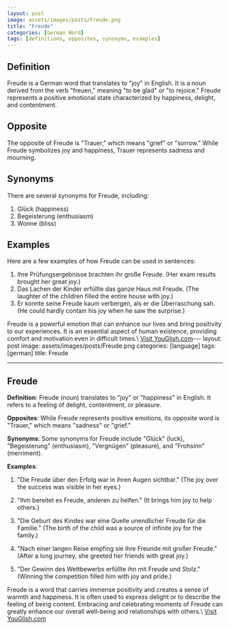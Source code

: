 ```yaml
---
layout: post
image: assets/images/posts/Freude.png
title: "Freude"
categories: [German Word]
tags: [definitions, opposites, synonyms, examples]
---
```


## Definition
Freude is a German word that translates to "joy" in English. It is a noun derived from the verb "freuen," meaning "to be glad" or "to rejoice." Freude represents a positive emotional state characterized by happiness, delight, and contentment.

## Opposite
The opposite of Freude is "Trauer," which means "grief" or "sorrow." While Freude symbolizes joy and happiness, Trauer represents sadness and mourning.

## Synonyms
There are several synonyms for Freude, including:

1. Glück (happiness)
2. Begeisterung (enthusiasm)
3. Wonne (bliss)

## Examples
Here are a few examples of how Freude can be used in sentences:

1. Ihre Prüfungsergebnisse brachten ihr große Freude. (Her exam results brought her great joy.)
2. Das Lachen der Kinder erfüllte das ganze Haus mit Freude. (The laughter of the children filled the entire house with joy.)
3. Er konnte seine Freude kaum verbergen, als er die Überraschung sah. (He could hardly contain his joy when he saw the surprise.)

Freude is a powerful emotion that can enhance our lives and bring positivity to our experiences. It is an essential aspect of human existence, providing comfort and motivation even in difficult times.\ <a id="yg-widget-0" class="youglish-widget" data-query="Freude" data-lang="german" data-components="8412" data-auto-start="0" data-bkg-color="theme_light" data-title="How%20to%20pronounce%20Freude%20in%20German"  rel="nofollow" href="https://youglish.com">Visit YouGlish.com</a><script async src="https://youglish.com/public/emb/widget.js" charset="utf-8"></script>---
layout: post
image: assets/images/posts/Freude.png
categories: [language]
tags: [german]
title: Freude

---

## Freude

**Definition**: Freude (noun) translates to "joy" or "happiness" in English. It refers to a feeling of delight, contentment, or pleasure.

**Opposites**: While Freude represents positive emotions, its opposite word is "Trauer," which means "sadness" or "grief."

**Synonyms**: Some synonyms for Freude include "Glück" (luck), "Begeisterung" (enthusiasm), "Vergnügen" (pleasure), and "Frohsinn" (merriment).

**Examples**:

1. "Die Freude über den Erfolg war in ihren Augen sichtbar." (The joy over the success was visible in her eyes.)

2. "Ihm bereitet es Freude, anderen zu helfen." (It brings him joy to help others.)

3. "Die Geburt des Kindes war eine Quelle unendlicher Freude für die Familie." (The birth of the child was a source of infinite joy for the family.)

4. "Nach einer langen Reise empfing sie ihre Freunde mit großer Freude." (After a long journey, she greeted her friends with great joy.)

5. "Der Gewinn des Wettbewerbs erfüllte ihn mit Freude und Stolz." (Winning the competition filled him with joy and pride.)

Freude is a word that carries immense positivity and creates a sense of warmth and happiness. It is often used to express delight or to describe the feeling of being content. Embracing and celebrating moments of Freude can greatly enhance our overall well-being and relationships with others.\ <a id="yg-widget-0" class="youglish-widget" data-query="Freude" data-lang="german" data-components="8412" data-auto-start="0" data-bkg-color="theme_light" data-title="How%20to%20pronounce%20Freude%20in%20German"  rel="nofollow" href="https://youglish.com">Visit YouGlish.com</a><script async src="https://youglish.com/public/emb/widget.js" charset="utf-8"></script>